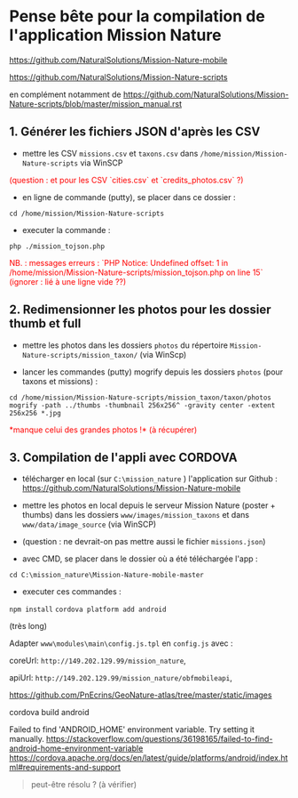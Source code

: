 # Pense bête pour la compilation de l'application Mission Nature


https://github.com/NaturalSolutions/Mission-Nature-mobile

https://github.com/NaturalSolutions/Mission-Nature-scripts

en complément notamment de https://github.com/NaturalSolutions/Mission-Nature-scripts/blob/master/mission_manual.rst



## 1. Générer les fichiers JSON d'après les CSV

- mettre les CSV `missions.csv` et `taxons.csv` dans `/home/mission/Mission-Nature-scripts` via WinSCP

<span style="color:red">
(question : et pour les CSV `cities.csv` et `credits_photos.csv` ?)
</span>

- en ligne de commande (putty), se placer dans ce dossier :

`cd /home/mission/Mission-Nature-scripts`

- executer la commande :

`php ./mission_tojson.php`

<span style="color:red">
NB. : messages erreurs : `PHP Notice:  Undefined offset: 1 in /home/mission/Mission-Nature-scripts/mission_tojson.php on line 15`
(ignorer : lié à une ligne vide ??)
</span>


## 2. Redimensionner les photos pour les dossier thumb et full

- mettre les photos dans les dossiers `photos` du répertoire `Mission-Nature-scripts/mission_taxon/` (via WinScp)

- lancer les commandes (putty) mogrify depuis les dossiers `photos` (pour taxons et missions) :

`cd /home/mission/Mission-Nature-scripts/mission_taxon/taxon/photos`
`mogrify -path ../thumbs -thumbnail 256x256^ -gravity center -extent 256x256 *.jpg`

<span style="color:red">
*manque celui des grandes photos !* (à récupérer)
</span>


## 3. Compilation de l'appli avec CORDOVA

- télécharger en local (sur `C:\mission_nature` ) l'application sur Github :
https://github.com/NaturalSolutions/Mission-Nature-mobile

- mettre les photos en local depuis le serveur Mission Nature (poster + thumbs) dans les dossiers `www/images/mission_taxons` et dans `www/data/image_source` (via WinSCP)

- (question : ne devrait-on pas mettre aussi le fichier `missions.json`)

- avec CMD, se placer dans le dossier où a été téléchargée l'app :

`cd C:\mission_nature\Mission-Nature-mobile-master`

- executer ces commandes :

`npm install`
`cordova platform add android`

(très long)

Adapter `www\modules\main\config.js.tpl` en `config.js` avec :

coreUrl: `http://149.202.129.99/mission_nature`,

apiUrl: `http://149.202.129.99/mission_nature/obfmobileapi`,

https://github.com/PnEcrins/GeoNature-atlas/tree/master/static/images

cordova build android

Failed to find 'ANDROID_HOME' environment variable. Try setting it manually.
https://stackoverflow.com/questions/36198165/failed-to-find-android-home-environment-variable
https://cordova.apache.org/docs/en/latest/guide/platforms/android/index.html#requirements-and-support

> peut-être résolu ? (à vérifier)
